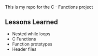 This is my repo for the C - Functions project

## Lessons Learned
- Nested while loops
- C Functions
- Function prototypes
- Header files
